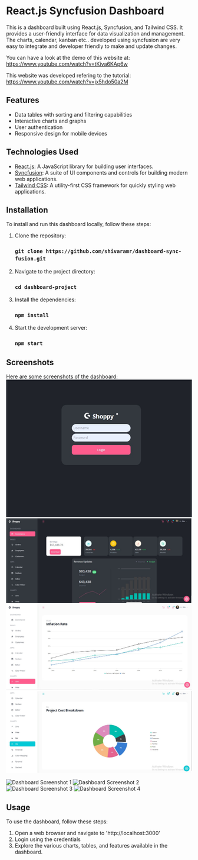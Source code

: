 # React.js Syncfusion Dashboard

This is a dashboard built using React.js, Syncfusion, and Tailwind CSS. It provides a user-friendly interface for data visualization and management. The charts, calendar, kanban etc.. developed using syncfusion are very easy to integrate and developer friendly to make and update changes.

You can have a look at the demo of this website at: https://www.youtube.com/watch?v=tKiva6KAp6w

This website was developed refering to the tutorial: https://www.youtube.com/watch?v=jx5hdo50a2M
## Features

- Data tables with sorting and filtering capabilities
- Interactive charts and graphs
- User authentication
- Responsive design for mobile devices

## Technologies Used
- [React.js](https://reactjs.org/): A JavaScript library for building user interfaces.
- [Syncfusion](https://www.syncfusion.com/): A suite of UI components and controls for building modern web applications.
- [Tailwind CSS](https://tailwindcss.com/): A utility-first CSS framework for quickly styling web applications.

## Installation
To install and run this dashboard locally, follow these steps:
1. Clone the repository:
    ### `git clone https://github.com/shivaramr/dashboard-sync-fusion.git`
2. Navigate to the project directory:
    ### `cd dashboard-project`
3. Install the dependencies:
    ### `npm install`
4. Start the development server:
    ### `npm start`
## Screenshots
Here are some screenshots of the dashboard:
![Dashboard Screenshot 1](/public/assets/login.jpg)
![Dashboard Screenshot 2](/public/assets/dashboard_landing_page.jpg)
![Dashboard Screenshot 3](/public/assets/line_chart.jpg)
![Dashboard Screenshot 4](/public/assets/pie_chart.jpg)

![Dashboard Screenshot 1](https://github.com/shivaramr/dashboard-sync-fusion/assets/85446156/ba9a6d7f-b82c-484c-87f1-c9ec2480a9ca)
![Dashboard Screenshot 2](https://github.com/shivaramr/dashboard-sync-fusion/assets/85446156/d709f1a1-9d52-4bf9-a04f-bdbf41fcddc3)
![Dashboard Screenshot 3](https://github.com/shivaramr/dashboard-sync-fusion/assets/85446156/a4357bd7-6aed-45e6-8f46-8e0f67af12c1)
![Dashboard Screenshot 4](https://github.com/shivaramr/dashboard-sync-fusion/assets/85446156/77ca3462-046d-4dea-b694-7ace3595dc0e)


## Usage
To use the dashboard, follow these steps:
1. Open a web browser and navigate to 'http://localhost:3000'
2. Login using the credentials
3. Explore the various charts, tables, and features available in the dashboard.
